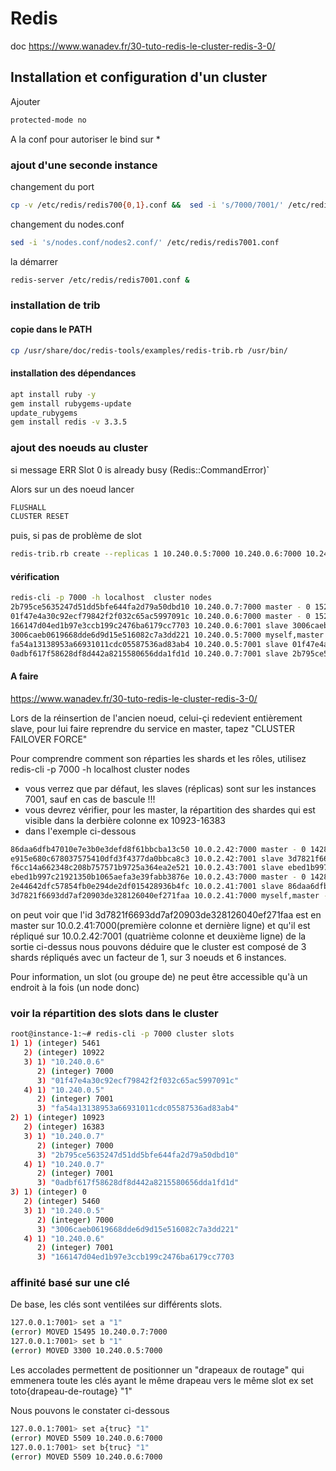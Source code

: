 # Redis

doc https://www.wanadev.fr/30-tuto-redis-le-cluster-redis-3-0/

## Installation et configuration d'un cluster

Ajouter 

```bash
protected-mode no
```
A la conf pour autoriser le bind sur *

### ajout d'une seconde instance

changement du port

```bash
cp -v /etc/redis/redis700{0,1}.conf &&  sed -i 's/7000/7001/' /etc/redis/redis7001.conf
```
changement du nodes.conf

```bash
sed -i 's/nodes.conf/nodes2.conf/' /etc/redis/redis7001.conf
```
la démarrer

```bash
redis-server /etc/redis/redis7001.conf &
```

### installation  de trib 

#### copie dans le PATH

```bash
cp /usr/share/doc/redis-tools/examples/redis-trib.rb /usr/bin/ 
```

#### installation des dépendances

```bash
apt install ruby -y
gem install rubygems-update
update_rubygems
gem install redis -v 3.3.5
```


### ajout des noeuds au cluster

si message  ̀ERR Slot 0 is already busy (Redis::CommandError)̀`

Alors sur un des noeud lancer 

```bash
FLUSHALL
CLUSTER RESET 
```
puis, si pas de problème de slot

```bash
redis-trib.rb create --replicas 1 10.240.0.5:7000 10.240.0.6:7000 10.240.0.7:7000 10.240.0.5:7001 10.240.0.6:7001 10.240.0.7:7001
```
#### vérification

```bash
redis-cli -p 7000 -h localhost  cluster nodes
2b795ce5635247d51dd5bfe644fa2d79a50dbd10 10.240.0.7:7000 master - 0 1522080289879 3 connected 10923-16383
01f47e4a30c92ecf79842f2f032c65ac5997091c 10.240.0.6:7000 master - 0 1522080288877 2 connected 5461-10922
166147d04ed1b97e3ccb199c2476ba6179cc7703 10.240.0.6:7001 slave 3006caeb0619668dde6d9d15e516082c7a3dd221 0 1522080289378 5 connected
3006caeb0619668dde6d9d15e516082c7a3dd221 10.240.0.5:7000 myself,master - 0 0 1 connected 0-5460
fa54a13138953a66931011cdc05587536ad83ab4 10.240.0.5:7001 slave 01f47e4a30c92ecf79842f2f032c65ac5997091c 0 1522080287874 4 connected
0adbf617f58628df8d442a8215580656dda1fd1d 10.240.0.7:7001 slave 2b795ce5635247d51dd5bfe644fa2d79a50dbd10 0 1522080288376 6 connected
```



#### A faire ####

https://www.wanadev.fr/30-tuto-redis-le-cluster-redis-3-0/

Lors de la réinsertion de l'ancien noeud, celui-çi redevient entièrement slave, pour lui faire reprendre 
du service en master, tapez "CLUSTER FAILOVER FORCE"  

Pour comprendre comment son réparties les shards et les rôles, utilisez redis-cli -p 7000 -h localhost  cluster nodes

* vous verrez que par défaut, les slaves (réplicas) sont sur les instances 7001, sauf en cas de bascule !!!
* vous devrez vérifier, pour les master, la répartition des shardes qui est visible dans la derbière colonne ex 10923-16383
* dans l'exemple ci-dessous 
```bash
86daa6dfb47010e7e3b0e3defd8f61bbcba13c50 10.0.2.42:7000 master - 0 1428995099566 2 connected 5461-10922
e915e680c678037575410dfd3f4377da0bbca8c3 10.0.2.42:7001 slave 3d7821f6693dd7af20903de328126040ef271faa 0 1428995100067 5 connected
f6cc14a662348c208b757571b9725a364ea2e521 10.0.2.43:7001 slave ebed1b997c21921350b1065aefa3e39fabb3876e 0 1428995099766 6 connected
ebed1b997c21921350b1065aefa3e39fabb3876e 10.0.2.43:7000 master - 0 1428995099766 3 connected 10923-16383
2e44642dfc57854fb0e294de2df015428936b4fc 10.0.2.41:7001 slave 86daa6dfb47010e7e3b0e3defd8f61bbcba13c50 0 1428995100067 4 connected
3d7821f6693dd7af20903de328126040ef271faa 10.0.2.41:7000 myself,master - 0 0 1 connected 0-5460
```

on peut voir que l'id 3d7821f6693dd7af20903de328126040ef271faa est en master sur 10.0.2.41:7000(première colonne et dernière ligne) et qu'il est répliqué sur 10.0.2.42:7001 (quatrième colonne et deuxième ligne) 
de la sortie ci-dessus nous pouvons déduire que le cluster est  composé de 3 shards répliqués avec un facteur de 1, sur 3 noeuds et 6 instances.

Pour information, un slot (ou groupe de) ne peut être accessible qu'à un endroit à la fois (un node donc)

### voir la répartition des slots dans le cluster

```bash
root@instance-1:~# redis-cli -p 7000 cluster slots
1) 1) (integer) 5461
   2) (integer) 10922
   3) 1) "10.240.0.6"
      2) (integer) 7000
      3) "01f47e4a30c92ecf79842f2f032c65ac5997091c"
   4) 1) "10.240.0.5"
      2) (integer) 7001
      3) "fa54a13138953a66931011cdc05587536ad83ab4"
2) 1) (integer) 10923
   2) (integer) 16383
   3) 1) "10.240.0.7"
      2) (integer) 7000
      3) "2b795ce5635247d51dd5bfe644fa2d79a50dbd10"
   4) 1) "10.240.0.7"
      2) (integer) 7001
      3) "0adbf617f58628df8d442a8215580656dda1fd1d"
3) 1) (integer) 0
   2) (integer) 5460
   3) 1) "10.240.0.5"
      2) (integer) 7000
      3) "3006caeb0619668dde6d9d15e516082c7a3dd221"
   4) 1) "10.240.0.6"
      2) (integer) 7001
      3) "166147d04ed1b97e3ccb199c2476ba6179cc7703 
```

### affinité basé sur une clé

De base, les clés sont ventilées sur différents slots.
```bash
127.0.0.1:7001> set a "1"
(error) MOVED 15495 10.240.0.7:7000
127.0.0.1:7001> set b "1"
(error) MOVED 3300 10.240.0.5:7000
```
Les accolades permettent de positionner un "drapeaux de routage" qui emmenera toute les clés ayant le même drapeau vers le même slot ex set toto{drapeau-de-routage} "1"

Nous pouvons le constater ci-dessous
```bash
127.0.0.1:7001> set a{truc} "1"
(error) MOVED 5509 10.240.0.6:7000
127.0.0.1:7001> set b{truc} "1"
(error) MOVED 5509 10.240.0.6:7000
```
